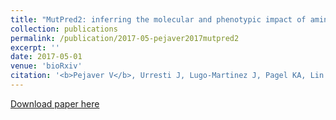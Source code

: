```yaml
---
title: "MutPred2: inferring the molecular and phenotypic impact of amino acid variants"
collection: publications
permalink: /publication/2017-05-pejaver2017mutpred2
excerpt: ''
date: 2017-05-01
venue: 'bioRxiv'
citation: '<b>Pejaver V</b>, Urresti J, Lugo-Martinez J, Pagel KA, Lin GN, Nam H, Mort M, Cooper DN, Sebat J, Iakoucheva LM, Mooney SD, Radivojac P (2017) MutPred2: inferring the molecular and phenotypic impact of amino acid variants. <i>bioRxiv</i> 134981 .'
---
```

[Download paper here](http://vpejaver.github.io/files/2017-05-pejaver2017mutpred2.pdf)

